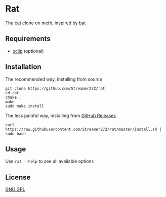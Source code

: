 # Rat

The [cat](https://www.gnu.org/software/coreutils/cat) clone on meth, inspired by [bat](https://github.com/sharkdp/bat)

## Requirements

* [xclip](https://github.com/astrand/xclip) (optional)

## Installation

The recommended way, installing from source
```shell
git clone https://github.com/Streamer272/rat
cd rat
cmake .
make
sudo make install
```

The less painful way, installing from [GitHub Releases](https://github.com/Streamer272/rat/releases)
```shell
curl https://raw.githubusercontent.com/Streamer272/rat/master/install.sh | sudo bash
```

## Usage

Use `rat --help` to see all available options

## License

[GNU GPL](https://www.gnu.org/licenses/gpl-3.0.en.html)
